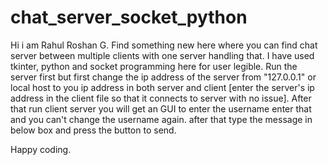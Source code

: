 # chat_server_socket_python

Hi i am Rahul Roshan G. Find something new here where you can find chat server between multiple clients with one server handling that. I have used tkinter, python and socket programming here for user
legible. Run the server first but first change the ip address of the server from "127.0.0.1" or local host to you ip address in both server and client [enter the server's
ip address in the client file so that it connects to server with no issue]. After that run client server you will get an GUI to enter the username enter that and you can't change the username again.
after that type the message in below box and press the button to send.

Happy coding.
